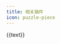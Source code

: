 ```yaml
---
title: 相关插件
icon: puzzle-piece
---
```


<!-- markdownlint-disable -->

<div class="plugins-wrapper">
  <a v-for="{ text, icon, link } in features" class="plugin-item" target="_blank" :href="link">
    <HopeIcon :icon="icon" />
    <div>{{text}}</div>
  </a>
</div>

<script setup lang="ts">
const getLink = (name: string): string =>
  `https://${
    IS_NETLIFY
      ? `${name === "shared" ? name : `plugin-${name}`}.vuejs.press/zh/`
      : `vuepress-theme-hope.${
          IS_GITEE ? "gitee" : "github"
        }.io/v2/${name.replace(/\d+$/, "")}/zh/`
  }`;

const features = [
    {
    text: "追加时间插件",
    icon: "clock",
    link: getLink("append-date"),
  },
  {
    text: "评论插件",
    icon: "comment",
    link: getLink("comment2"),
  },
  {
    text: "组件库",
    icon: "puzzle-piece",
    link: getLink("components"),
  },
  {
    text: "LightGallery 插件",
    icon: "image",
    link: getLink("lightgallery"),
  },
  {
    text: "Markdown 增强插件",
    icon: "fab fa-markdown",
    link: getLink("md-enhance"),
  },
  {
    text: "PWA 插件",
    icon: "mobile",
    link: getLink("pwa2"),
  },
  {
    text: "Sass 调色板插件",
    icon: "palette",
    link: getLink("sass-palette"),
  },
  {
    text: "客户端搜索插件",
    icon: "search",
    link: getLink("search-pro"),
  },
  {
    text: "VuePress 工具函数",
    icon: "toolbox",
    link: getLink("shared"),
  },
];
</script>
